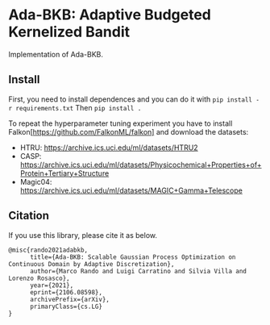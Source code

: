 # Ada-BKB: Adaptive Budgeted Kernelized Bandit
Implementation of Ada-BKB.

## Install
First, you need to install dependences and you can do it with
`pip install -r requirements.txt`
Then
`pip install .`

To repeat the hyperparameter tuning experiment you have to install Falkon[https://github.com/FalkonML/falkon] and download the datasets:

- HTRU: https://archive.ics.uci.edu/ml/datasets/HTRU2
- CASP: https://archive.ics.uci.edu/ml/datasets/Physicochemical+Properties+of+Protein+Tertiary+Structure
- Magic04: https://archive.ics.uci.edu/ml/datasets/MAGIC+Gamma+Telescope

## Citation
If you use this library, please cite it as below.
~~~
@misc{rando2021adabkb,
      title={Ada-BKB: Scalable Gaussian Process Optimization on Continuous Domain by Adaptive Discretization}, 
      author={Marco Rando and Luigi Carratino and Silvia Villa and Lorenzo Rosasco},
      year={2021},
      eprint={2106.08598},
      archivePrefix={arXiv},
      primaryClass={cs.LG}
}
~~~